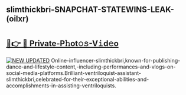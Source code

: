 ## slimthickbri-SNAPCHAT-STATEWINS-LEAK-(oilxr)


# <h2><a href="https://mediaupload.pro?-20M">🔗👉 🔴 Private-P𝚑ot𝚘𝚜-V𝚒d𝚎o</a></h2>

[![NEW UPDATED](https://i.imgur.com/0qMVB7G.gif)](https://mediaupload.pro?-20M)
Online-influencer-slimthickbri,known-for-publishing-dance-and-lifestyle-content,-including-performances-and-vlogs-on-social-media-platforms.Brilliant-ventriloquist-assistant-slimthickbri,celebrated-for-their-exceptional-abilities-and-accomplishments-in-assisting-ventriloquists.  